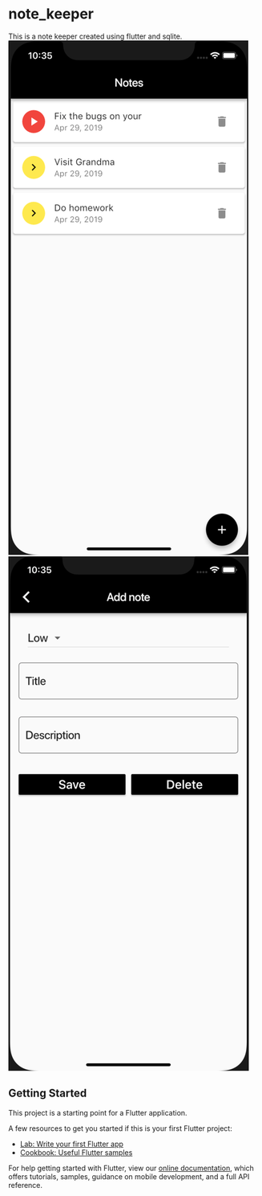 # note_keeper

This is a note keeper created using flutter and sqlite.
![alt text](https://github.com/ElmouradiAmine/note_keeper/blob/master/Capture%20d’écran%202019-04-29%20à%2022.35.28.png)![alt text](https://github.com/ElmouradiAmine/note_keeper/blob/master/Capture%20d’écran%202019-04-29%20à%2022.35.42.png)


## Getting Started

This project is a starting point for a Flutter application.

A few resources to get you started if this is your first Flutter project:

- [Lab: Write your first Flutter app](https://flutter.io/docs/get-started/codelab)
- [Cookbook: Useful Flutter samples](https://flutter.io/docs/cookbook)

For help getting started with Flutter, view our 
[online documentation](https://flutter.io/docs), which offers tutorials, 
samples, guidance on mobile development, and a full API reference.
